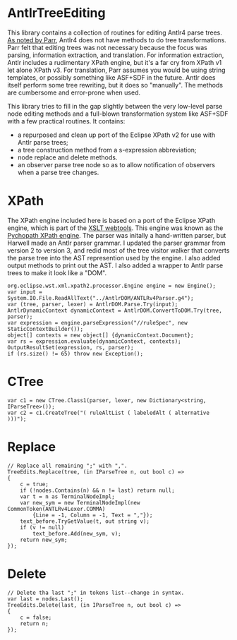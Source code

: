 # AntlrTreeEditing

This library contains a collection of routines for editing
Antlr4 parse trees. [As noted by Parr](https://theantlrguy.atlassian.net/wiki/spaces/~admin/blog/2012/12/08/524353/Tree+rewriting+in+ANTLR+v4),
Antlr4 does not have
methods to do tree transformations. Parr felt that editing
trees was not necessary because the focus was parsing, information
extraction, and translation. For information extraction, Antlr
includes a rudimentary XPath engine, but it's a far cry from
XPath v1 let alone XPath v3. For translation, Parr assumes you would
be using string templates, or possibly something like ASF+SDF in the future.
Antlr does itself perform some tree rewriting, but it does so
"manually". The methods are cumbersome and error-prone when used.

This library tries to fill in the gap slightly between the very low-level 
parse node editing methods and a full-blown transformation system like
ASF+SDF with a few practical routines. It contains:

* a repurposed and clean up port of the Eclipse XPath v2 for use with
Antlr parse trees;
* a tree construction method from a s-expression abbreviation;
* node replace and delete methods.
* an observer parse tree node so as to allow notification of observers
when a parse tree changes.

# XPath

The XPath engine included here is based on a port of
the Eclipse XPath engine,
 which is part of the [XSLT webtools](https://wiki.eclipse.org/XSLT_Project).
This engine was known as the
[Pychopath XPath engine](http://psychopath.sourceforge.net/). The parser was initally
a hand-written parser, but Harwell made an Antlr parser grammar. I updated the parser
grammar from version 2 to version 3, and redid most of the tree visitor walker that converts
the parse tree into the AST represention used by the engine. I also added output
methods to print out the AST. I also
added a wrapper to Antlr parse trees to make it look like
a "DOM".

    org.eclipse.wst.xml.xpath2.processor.Engine engine = new Engine();
    var input = System.IO.File.ReadAllText("../AntlrDOM/ANTLRv4Parser.g4");
    var (tree, parser, lexer) = AntlrDOM.Parse.Try(input);
    AntlrDynamicContext dynamicContext = AntlrDOM.ConvertToDOM.Try(tree, parser);
    var expression = engine.parseExpression("//ruleSpec", new StaticContextBuilder());
    object[] contexts = new object[] {dynamicContext.Document};
    var rs = expression.evaluate(dynamicContext, contexts);
    OutputResultSet(expression, rs, parser);
    if (rs.size() != 65) throw new Exception();



# CTree

    var c1 = new CTree.Class1(parser, lexer, new Dictionary<string, IParseTree>());
    var c2 = c1.CreateTree("( ruleAltList ( labeledAlt ( alternative )))");


# Replace

    // Replace all remaining ";" with ",". 
    TreeEdits.Replace(tree, (in IParseTree n, out bool c) =>
    {
        c = true;
        if (!nodes.Contains(n) && n != last) return null;
        var t = n as TerminalNodeImpl;
        var new_sym = new TerminalNodeImpl(new CommonToken(ANTLRv4Lexer.COMMA)
            {Line = -1, Column = -1, Text = ","});
        text_before.TryGetValue(t, out string v);
        if (v != null)
            text_before.Add(new_sym, v);
        return new_sym;
    });


# Delete

    // Delete tha last ";" in tokens list--change in syntax.
    var last = nodes.Last();
    TreeEdits.Delete(last, (in IParseTree n, out bool c) =>
    {
        c = false;
        return n;
    });
